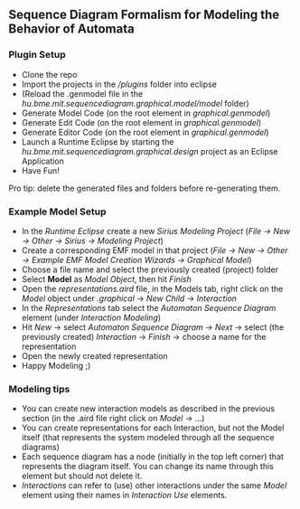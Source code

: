 ﻿## Sequence Diagram Formalism for Modeling the Behavior of Automata
### Plugin Setup
- Clone the repo
- Import the projects in the */plugins* folder into eclipse
- (Reload the .genmodel file in the *hu.bme.mit.sequencediagram.graphical.model/model* folder)
- Generate Model Code (on the root element in *graphical.genmodel*)
- Generate Edit Code (on the root element in *graphical.genmodel*)
- Generate Editor Code (on the root element in *graphical.genmodel*)
- Launch a Runtime Eclipse by starting the *hu.bme.mit.sequencediagram.graphical.design* project as an Eclipse Application
- Have Fun!

Pro tip: delete the generated files and folders before re-generating them.

### Example Model Setup
- In the *Runtime Eclipse* create a new *Sirius Modeling Project* (*File -> New -> Other -> Sirius -> Modeling Project*)
- Create a corresponding EMF model in that project (*File -> New ->  Other -> Example EMF Model Creation Wizards -> Graphical Model*)
- Choose a file name and select the previously created (project) folder
- Select **Model** as *Model Object*, then hit *Finish*
- Open the *representations.aird* file, in the Models tab, right click on the *Model* object under *<filename>.graphical* -> *New Child* -> *Interaction*
- In the *Representations* tab select the *Automaton Sequence Diagram* element (under *Interaction Modeling*)
- Hit *New* -> select *Automaton Sequence Diagram* -> *Next* -> select (the previously created) *Interaction* -> *Finish* -> choose a name for the representation 
- Open the newly created representation
- Happy Modeling ;)

### Modeling tips
- You can create new interaction models as described in the previous section (in the .aird file right click on *Model* -> ...)
- You can create representations for each Interaction, but not the Model itself (that represents the system modeled through all the sequence diagrams)
- Each sequence diagram has a node (initially in the top left corner) that represents the diagram itself. You can change its name through this element but should not delete it.
- *Interactions* can refer to (use) other interactions under the same *Model* element using their names in *Interaction Use* elements.